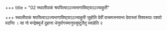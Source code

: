 +++
title = "02 स्थालीपाकं श्रपयित्वाऽऽज्यभागाविष्ट्वाऽऽज्याहुती"

+++
स्थालीपाकं श्रपयित्वाऽऽज्यभागाविष्ट्वाऽऽज्याहुती जुहोति देवीं वाचमजनयन्त देवास्तां विश्वरूपाः पशवो वदन्ति । सा नो मन्द्रेषमूर्जं दुहाना धेनुर्वागस्मानुपसुष्टुतैतु स्वाहेति २